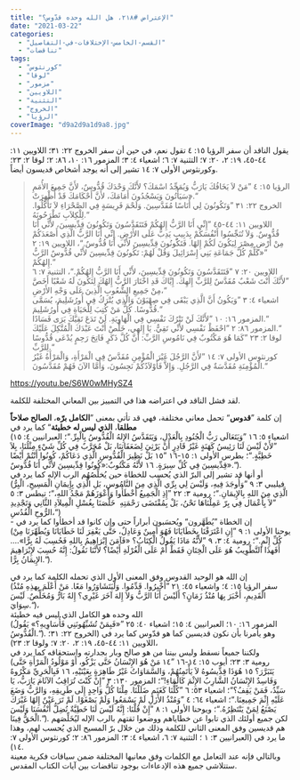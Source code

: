 ```yaml
---
title: "الإعتراض #٢١٨، هل الله وحده قدّوس؟"
date: "2021-03-22"
categories: 
  - "القسم-الخامس-الإختلافات-في-التفاصيل"
  - "تناقضات"
tags: 
  - "كورنثوس"
  - "لوقا"
  - "مزمور"
  - "اللاويين"
  - "التثنية"
  - "الخروج"
  - "الرؤيا"
coverImage: "d9a2d9a1d9a8.jpg"
---
```


يقول الناقد أن سفر الرؤيا ١٥: ٤ تقول نعم، في حين أن سفر الخروج ٢٢: ٣١؛ اللاويين ١١: ٤٤-٤٥، ١٩: ٢، ٢٠: ٧؛ التثنية ٧: ٦؛ اشعياء ٤: ٣؛ المزمور ١٦: ١٠، ٨٦: ٢؛ لوقا ٢: ٢٣؛ وكورنثوس الأولى ٧: ١٤ تشير إلى أنه يوجد أشخاص قديسون أيضاً.

> الرؤيا ١٥: ٤ ”مَنْ لاَ يَخَافُكَ يَارَبُّ وَيُمَجِّدُ اسْمَكَ؟ لأَنَّكَ وَحْدَكَ قُدُّوسٌ، لأَنَّ جَمِيعَ الأُمَمِ سَيَأْتُونَ وَيَسْجُدُونَ أَمَامَكَ، لأَنَّ أَحْكَامَكَ قَدْ أُظْهِرَتْ».“  
> الخروج ٢٢: ٣١ ”وَتَكُونُونَ لِي أُنَاسًا مُقَدَّسِينَ. وَلَحْمَ فَرِيسَةٍ فِي الصَّحْرَاءِ لاَ تَأْكُلُوا. لِلْكِلاَبِ تَطْرَحُونَهُ.“  
> اللاويين ١١: ٤٤-٤٥ ”إِنِّي أَنَا الرَّبُّ إِلهُكُمْ فَتَتَقَدَّسُونَ وَتَكُونُونَ قِدِّيسِينَ، لأَنِّي أَنَا قُدُّوسٌ. وَلاَ تُنَجِّسُوا أَنْفُسَكُمْ بِدَبِيبٍ يَدِبُّ عَلَى الأَرْضِ. إِنِّي أَنَا الرَّبُّ الَّذِي أَصْعَدَكُمْ مِنْ أَرْضِ مِصْرَ لِيَكُونَ لَكُمْ إِلهًا. فَتَكُونُونَ قِدِّيسِينَ لأَنِّي أَنَا قُدُّوسٌ.“، اللاويين ١٩: ٢ ”«كَلِّمْ كُلَّ جَمَاعَةِ بَنِي إِسْرَائِيلَ وَقُلْ لَهُمْ: تَكُونُونَ قِدِّيسِينَ لأَنِّي قُدُّوسٌ الرَّبُّ إِلهُكُمْ.“  
> اللاويين ٢٠: ٧ ”فَتَتَقَدَّسُونَ وَتَكُونُونَ قِدِّيسِينَ، لأَنِّي أَنَا الرَّبُّ إِلهُكُمْ.“، التثنية ٧: ٦ ”لأَنَّكَ أَنْتَ شَعْبٌ مُقَدَّسٌ لِلرَّبِّ إِلهِكَ. إِيَّاكَ قَدِ اخْتَارَ الرَّبُّ إِلهُكَ لِتَكُونَ لَهُ شَعْبًا أَخَصَّ مِنْ جَمِيعِ الشُّعُوبِ الَّذِينَ عَلَى وَجْهِ الأَرْضِ،“  
> اشعياء ٤: ٣ ”وَيَكُونُ أَنَّ الَّذِي يَبْقَى فِي صِهْيَوْنَ وَالَّذِي يُتْرَكُ فِي أُورُشَلِيمَ، يُسَمَّى قُدُّوسًا. كُلُّ مَنْ كُتِبَ لِلْحَيَاةِ فِي أُورُشَلِيمَ.“  
> المزمور ١٦: ١٠ ”لأَنَّكَ لَنْ تَتْرُكَ نَفْسِي فِي الْهَاوِيَةِ. لَنْ تَدَعَ تَقِيَّكَ يَرَى فَسَادًا.“  
> المزمور ٨٦: ٢ ”احْفَظْ نَفْسِي لأَنِّي تَقِيٌّ. يَا إِلهِي، خَلِّصْ أَنْتَ عَبْدَكَ الْمُتَّكِلَ عَلَيْكَ.“  
> لوقا ٢: ٢٣ ”كَمَا هُوَ مَكْتُوبٌ فِي نَامُوسِ الرَّبِّ: أَنَّ كُلَّ ذَكَرٍ فَاتِحَ رَحِمٍ يُدْعَى قُدُّوسًا لِلرَّبِّ.“  
> كورنثوس الأولى ٧: ١٤ ”لأَنَّ الرَّجُلَ غَيْرَ الْمُؤْمِنِ مُقَدَّسٌ فِي الْمَرْأَةِ، وَالْمَرْأَةُ غَيْرُ الْمُؤْمِنَةِ مُقَدَّسَةٌ فِي الرَّجُلِ. وَإِلاَّ فَأَوْلاَدُكُمْ نَجِسُونَ، وَأَمَّا الآنَ فَهُمْ مُقَدَّسُونَ.“

https://youtu.be/S6W0wMHySZ4

لقد فشل الناقد في اعتراضه هذا في التمييز بين المعاني المختلفة للكلمة.

إن كلمة ”**قدوس**“ تحمل معاني مختلفة، فهي قد تأتي بمعنى ”**الكامل برّه**، **الصالح صلاحاً مطلقا**، **الذي ليس له خطيئة**“ كما يرد في  
(اشعياء ٥: ١٦ ”وَيَتَعَالَى رَبُّ الْجُنُودِ بِالْعَدْلِ، وَيَتَقَدَّسُ الإِلهُ الْقُدُّوسُ بِالْبِرِّ.“؛ العبرانيين ٤: ١٥ ”لأَنْ لَيْسَ لَنَا رَئِيسُ كَهَنَةٍ غَيْرُ قَادِرٍ أَنْ يَرْثِيَ لِضَعَفَاتِنَا، بَلْ مُجَرَّبٌ فِي كُلِّ شَيْءٍ مِثْلُنَا، بِلاَ خَطِيَّةٍ.“؛ بطرس الأولى ١: ١٥-١٦ ”١٥ بَلْ نَظِيرَ الْقُدُّوسِ الَّذِي دَعَاكُمْ، كُونُوا أَنْتُمْ أَيْضًا قِدِّيسِينَ فِي كُلِّ سِيرَةٍ. ١٦ لأَنَّهُ مَكْتُوبٌ:«كُونُوا قِدِّيسِينَ لأَنِّي أَنَا قُدُّوسٌ».“).  
أو أنها قد تشير إلى البرّ الذي يُحسب للخطاة حين يُخلِّصُهُم الرب الإله كما يرد في  
(فيليبي ٣: ٩ ”وَأُوجَدَ فِيهِ، وَلَيْسَ لِي بِرِّي الَّذِي مِنَ النَّامُوسِ، بَلِ الَّذِي بِإِيمَانِ الْمَسِيحِ، الْبِرُّ الَّذِي مِنَ اللهِ بِالإِيمَانِ.“؛ رومية ٣: ٢٢ ”إِذِ الْجَمِيعُ أَخْطَأُوا وَأَعْوَزَهُمْ مَجْدُ اللهِ،“؛ تيطس ٣: ٥ ”لاَ بِأَعْمَال فِي بِرّ عَمِلْنَاهَا نَحْنُ، بَلْ بِمُقْتَضَى رَحْمَتِهِ ­ خَلَّصَنَا بِغُسْلِ الْمِيلاَدِ الثَّانِي وَتَجْدِيدِ الرُّوحِ الْقُدُسِ،“)  
\- إن الخطاة ”يُطَهَّرون“ ويُحسَبون أبراراً حتى وإن كانوا قد أخطأوا كما يرد في  
(يوحنا الأولى ١: ٩ ”إِنِ اعْتَرَفْنَا بِخَطَايَانَا فَهُوَ أَمِينٌ وَعَادِلٌ، حَتَّى يَغْفِرَ لَنَا خَطَايَانَا وَيُطَهِّرَنَا مِنْ كُلِّ إِثْمٍ.“؛ رومية ٤: ٣، ٩ ”لأَنَّهُ مَاذَا يَقُولُ الْكِتَابُ؟ «فَآمَنَ إِبْرَاهِيمُ بِاللهِ فَحُسِبَ لَهُ بِرًّا».…أَفَهذَا التَّطْوِيبُ هُوَ عَلَى الْخِتَانِ فَقَطْ أَمْ عَلَى الْغُرْلَةِ أَيْضًا؟ لأَنَّنَا نَقُولُ: إِنَّهُ حُسِبَ لإِبْرَاهِيمَ الإِيمَانُ بِرًّا.“). 

إن الله هو الوحيد القدوس وفق المعنى الأول الذي تحمله الكلمة كما يرد في  
(سفر الرؤيا ١٥: ٤؛ واشعياء ٤٥: ٢١ ”أَخْبِرُوا. قَدِّمُوا. وَلْيَتَشَاوَرُوا مَعًا. مَنْ أَعْلَمَ بِهذِهِ مُنْذُ الْقَدِيمِ، أَخْبَرَ بِهَا مُنْذُ زَمَانٍ؟ أَلَيْسَ أَنَا الرَّبُّ وَلاَ إِلهَ آخَرَ غَيْرِي؟ إِلهٌ بَارٌّ وَمُخَلِّصٌ. لَيْسَ سِوَايَ.“)،  
الله وحده هو الكامل الذي ليس فيه خطيئة  
(المزمور ١٦: ١٠؛ العبرانيين ٤: ١٥؛ اشعياء ٤٠: ٢٥ ”«فَبِمَنْ تُشَبِّهُونَنِي فَأُسَاوِيهِ؟» يَقُولُ الْقُدُّوسُ.“). وهو يأمرنا بأن نكون قديسين كما هو قدّوس كما يرد في (الخروج ٢٢: ٣١؛ اللاويين ١١: ٤٤-٤٥، ١٩: ٢، ٢٠: ٧؛ ولوقا ٢: ٢٣)،  
ولكننا جميعاً نسقط وليس بيننا من هو صالح وبار بجدارته واستحقاقه كما يرد في  
(رومية ٣: ٢٣؛ أيوب ١٥: ١٤-١٦ ”١٤ مَنْ هُوَ الإِنْسَانُ حَتَّى يَزْكُو، أَوْ مَوْلُودُ الْمَرْأَةِ حَتَّى يَتَبَرَّرَ؟ ١٥ هُوَذَا قِدِّيسُوهُ لاَ يَأْتَمِنُهُمْ، وَالسَّمَاوَاتُ غَيْرُ طَاهِرَةٍ بِعَيْنَيْهِ، ١٦ فَبِالْحَرِيِّ مَكْرُوهٌ وَفَاسِدٌ الإِنْسَانُ الشَّارِبُ الإِثْمَ كَالْمَاءِ!“؛ المزمور ١٣٠: ٣ ”إِنْ كُنْتَ تُرَاقِبُ الآثَامَ يَارَبُّ، يَا سَيِّدُ، فَمَنْ يَقِفُ؟“؛ اشعياء ٥٣: ٦ ”كُلُّنَا كَغَنَمٍ ضَلَلْنَا. مِلْنَا كُلُّ وَاحِدٍ إِلَى طَرِيقِهِ، وَالرَّبُّ وَضَعَ عَلَيْهِ إِثْمَ جَمِيعِنَا.“؛ اشعياء ٦٤: ٤ ”وَمُنْذُ الأَزَلِ لَمْ يَسْمَعُوا وَلَمْ يَصْغَوْا. لَمْ تَرَ عَيْنٌ إِلهًا غَيْرَكَ يَصْنَعُ لِمَنْ يَنْتَظِرُهُ.“؛ ويوحنا الأولى ١: ٨ ”إِنْ قُلْنَا: إِنَّهُ لَيْسَ لَنَا خَطِيَّةٌ نُضِلُّ أَنْفُسَنَا وَلَيْسَ الْحَقُّ فِينَا.“). لكن جميع أولئك الذي تابوا عن خطاياهم ووضعوا ثقتهم بالرب الإله ليُخَلِّصَهم هم قديسين وفق المعنى الثاني للكلمة وذلك من خلال برّ المسيح الذي يُحسب لهم، وهذا ما يرد في (العبرانيين ٣: ١ ؛ التثنية ٧: ٦، اشعياء ٤: ٣؛ المزمور ٨٦: ٢؛ كورنثوس الأولى ٧: ١٤).  
وبالتالي فإنه عند التعامل مع الكلمات وفق معانيها المختلفة ضمن سياقات فكرية معينة ستتلاشى جميع هذه الإدعاءات بوجود تناقضات بين آيات الكتاب المقدس.
